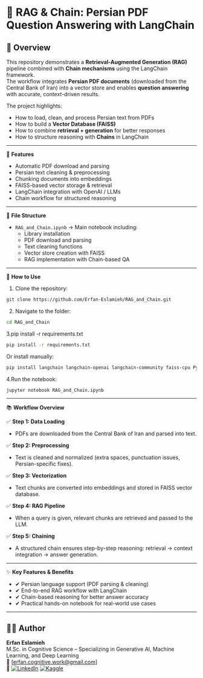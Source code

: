 # 📌 RAG & Chain: Persian PDF Question Answering with LangChain

## 📖 Overview
This repository demonstrates a **Retrieval-Augmented Generation (RAG)** pipeline combined with **Chain mechanisms** using the LangChain framework.  
The workflow integrates **Persian PDF documents** (downloaded from the Central Bank of Iran) into a vector store and enables **question answering** with accurate, context-driven results.

The project highlights:
- How to load, clean, and process Persian text from PDFs  
- How to build a **Vector Database (FAISS)**  
- How to combine **retrieval + generation** for better responses  
- How to structure reasoning with **Chains** in LangChain  

---

🧠 **Features**
- Automatic PDF download and parsing  
- Persian text cleaning & preprocessing  
- Chunking documents into embeddings  
- FAISS-based vector storage & retrieval  
- LangChain integration with OpenAI / LLMs  
- Chain workflow for structured reasoning  

---

📁 **File Structure**
- `RAG_and_Chain.ipynb` → Main notebook including:  
  - Library installation  
  - PDF download and parsing  
  - Text cleaning functions  
  - Vector store creation with FAISS  
  - RAG implementation with Chain-based QA  

---

🚀 **How to Use**

1. Clone the repository:
```bash
git clone https://github.com/Erfan-Eslamieh/RAG_and_Chain.git
```
2. Navigate to the folder:
```bash
cd RAG_and_Chain
```
3.pip install -r requirements.txt
```bash
pip install -r requirements.txt
```
Or install manually:
```bash 
pip install langchain langchain-openai langchain-community faiss-cpu PyPDF2 pypdf pymupdf pdfplumber requests
```
4.Run the notebook:
```bash
jupyter notebook RAG_and_Chain.ipynb
```

---

📚 **Workflow Overview**

✅ **Step 1: Data Loading**  
- PDFs are downloaded from the Central Bank of Iran and parsed into text.  

✅ **Step 2: Preprocessing**  
- Text is cleaned and normalized (extra spaces, punctuation issues, Persian-specific fixes).  

✅ **Step 3: Vectorization**  
- Text chunks are converted into embeddings and stored in FAISS vector database.  

✅ **Step 4: RAG Pipeline**  
- When a query is given, relevant chunks are retrieved and passed to the LLM.  

✅ **Step 5: Chaining**  
- A structured chain ensures step-by-step reasoning: retrieval → context integration → answer generation.  

---

✨ **Key Features & Benefits**  
- ✔ Persian language support (PDF parsing & cleaning)  
- ✔ End-to-end RAG workflow with LangChain  
- ✔ Chain-based reasoning for better answer accuracy  
- ✔ Practical hands-on notebook for real-world use cases  

---
## 👨‍💻 Author
**Erfan Eslamieh**  
M.Sc. in Cognitive Science – Specializing in Generative AI, Machine Learning, and Deep Learning  
📧 [erfan.cognitive.work@gmail.com]  
🔗 [![LinkedIn](https://img.shields.io/badge/LinkedIn-%230077B5.svg?logo=linkedin&logoColor=white)](https://linkedin.com/in/erfan-eslamieh) [![Kaggle](https://img.shields.io/badge/Kaggle-20BEFF?style=flat&logo=kaggle&logoColor=white)](https://www.kaggle.com/erfaneslamieh)
